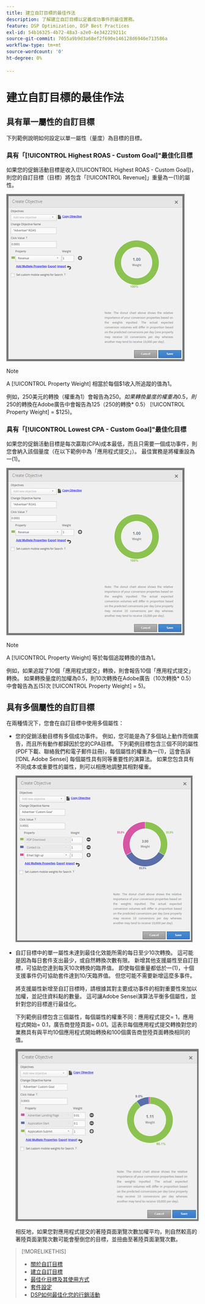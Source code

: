 ```yaml
---
title: 建立自訂目標的最佳作法
description: 了解建立自訂目標以定義成功事件的最佳實務。
feature: DSP Optimization, DSP Best Practices
exl-id: 54b16325-4b72-48a3-a2e0-4e342229211c
source-git-commit: 7055a9b9d3a68ef2f690e146128d6946e713586a
workflow-type: tm+mt
source-wordcount: '0'
ht-degree: 0%

---
```


# 建立自訂目標的最佳作法

## 具有單一屬性的自訂目標

下列範例說明如何設定以單一屬性（量度）為目標的目標。

### 具有「[!UICONTROL Highest ROAS - Custom Goal]&quot;最佳化目標

如果您的促銷活動目標是收入([!UICONTROL Highest ROAS - Custom Goal])，則您的自訂目標（目標）將包含「[!UICONTROL Revenue]」重量為一(1)的屬性。

![具有單一屬性的ROAS自訂目標範例](/help/dsp/assets/custom-goal-roas.png)

>[!NOTE]
>
> A [!UICONTROL Property Weight] 相當於每個$1收入所追蹤的值為1。
>
> 例如，250美元的轉換（權重為1）會報告為$250。 如果轉換量度的權重為0.5，則$250的轉換在Adobe廣告中會報告為$125（$250的轉換* 0.5） [!UICONTROL Property Weight] = $125)。

### 具有「[!UICONTROL Lowest CPA - Custom Goal]&quot;最佳化目標

如果您的促銷活動目標是每次贏取(CPA)成本最低，而且只需要一個成功事件，則您會納入該個量度（在以下範例中為「應用程式提交」）。 最佳實務是將權重設為一(1)。

![單一屬性的CPA自訂目標範例](/help/dsp/assets/custom-goal-roas.png)

>[!NOTE]
>
> A [!UICONTROL Property Weight] 等於每個追蹤轉換的值為1。
>
> 例如，如果追蹤了10個「應用程式提交」轉換，則會報告10個「應用程式提交」轉換。  如果轉換量度的加權為0.5，則10次轉換在Adobe廣告（10次轉換* 0.5）中會報告為五(5)次 [!UICONTROL Property Weight] = 5)。

## 具有多個屬性的自訂目標

在兩種情況下，您會在自訂目標中使用多個屬性：

* 您的促銷活動目標有多個成功事件。 例如，您可能是為了多個站上動作而做廣告，而且所有動作都歸因於您的CPA目標。 下列範例目標包含三個不同的屬性(PDF下載、聯絡我們和電子郵件註冊)，每個屬性的權重為一(1)，這會告訴 [!DNL Adobe Sensei] 每個屬性具有同等重要性的演算法。 如果您包含具有不同成本或重要性的屬性，則可以相應地調整其相對權重。

   ![具有多個屬性的自訂目標範例](/help/dsp/assets/custom-goal-multiple-properties.png)

* 自訂目標中的單一屬性未達到最佳化效能所需的每日至少10次轉換。 這可能是因為每日套件支出最少，或自然轉換次數有限。 新增其他支援屬性至自訂目標，可協助您達到每天10次轉換的臨界值。 即使每個重量都低於一(1)，十個支援事件仍可協助套件達到10/天臨界值。 但您可能不需要新增這麼多事件。

   將支援屬性新增至自訂目標時，請根據其對主要成功事件的相對重要性來加以加權，並記住資料點的數量。 這可讓Adobe Sensei演算法平衡多個屬性，並針對您的目標進行最佳化。

   下列範例目標包含三個屬性，每個屬性的權重不同：應用程式提交= 1，應用程式開始= 0.1，廣告商登陸頁面= 0.01。這表示每個應用程式提交轉換對您的業務具有與平均10個應用程式開始轉換和100個廣告商登陸頁面轉換相同的值。

   ![具有多個屬性的自訂目標範例](/help/dsp/assets/custom-goal-multiple-properties2.png)

   相反地，如果您對應用程式提交的著陸頁面瀏覽次數加權平均，則自然較高的著陸頁面瀏覽次數可能會壓倒您的目標，並扭曲至著陸頁面瀏覽次數。<!--reword-->

>[!MORELIKETHIS]
>
>* [關於自訂目標](custom-goal-about.md)
>* [建立自訂目標](custom-goal-create.md)
>* [最佳化目標及其使用方式](optimization-goals.md)
>* [套件設定](/help/dsp/campaign-management/packages/package-settings.md)
> * [DSP如何最佳化您的行銷活動](optimization-how-dsp-optimizes-campaigns.md)

